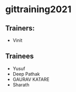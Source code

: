 # gittraining2021

## Trainers:

- Vinit

## Trainees
- Yusuf
- Deep Pathak
- GAURAV KATARE
- Sharath

